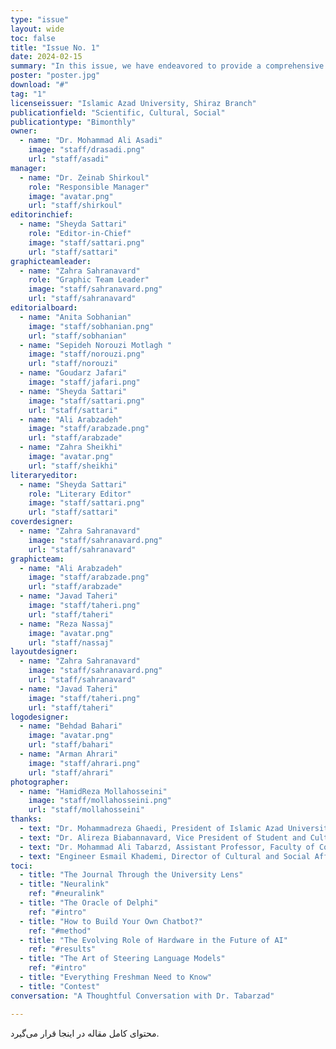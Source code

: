 ```yaml
---
type: "issue" 
layout: wide
toc: false
title: "Issue No. 1"
date: 2024-02-15
summary: "In this issue, we have endeavored to provide a comprehensive overview of recent developments in artificial intelligence. Covering topics from language models to the role of hardware infrastructure and methodologies for developing intelligent systems, this edition focuses on key concepts and cutting-edge applications in the field. Additionally, our conversation with Dr. Tabarzad, a distinguished faculty member, offers a more precise perspective on AI, enriching the discourse with expert insights.\n\n\nBeyond these specialized discussions, we have also dedicated particular attention to incoming students by compiling a practical guide to help them navigate university life and its challenges. Furthermore, we have reflected the university’s perspective on our publication to give readers a clearer understanding of its significance and role within the academic community."
poster: "poster.jpg"
download: "#"
tag: "1"
licenseissuer: "Islamic Azad University, Shiraz Branch"
publicationfield: "Scientific, Cultural, Social"
publicationtype: "Bimonthly"
owner:
  - name: "Dr. Mohammad Ali Asadi"
    image: "staff/drasadi.png"
    url: "staff/asadi"
manager:
  - name: "Dr. Zeinab Shirkoul"
    role: "Responsible Manager"
    image: "avatar.png"
    url: "staff/shirkoul"
editorinchief:
  - name: "Sheyda Sattari"
    role: "Editor-in-Chief"
    image: "staff/sattari.png"
    url: "staff/sattari"
graphicteamleader:
  - name: "Zahra Sahranavard"
    role: "Graphic Team Leader"
    image: "staff/sahranavard.png"
    url: "staff/sahranavard"
editorialboard:
  - name: "Anita Sobhanian"
    image: "staff/sobhanian.png"
    url: "staff/sobhanian"
  - name: "Sepideh Norouzi Motlagh "
    image: "staff/norouzi.png"
    url: "staff/norouzi"
  - name: "Goudarz Jafari"
    image: "staff/jafari.png"
  - name: "Sheyda Sattari"
    image: "staff/sattari.png"
    url: "staff/sattari"
  - name: "Ali Arabzadeh"
    image: "staff/arabzade.png"
    url: "staff/arabzade"
  - name: "Zahra Sheikhi"
    image: "avatar.png"
    url: "staff/sheikhi"
literaryeditor:
  - name: "Sheyda Sattari"
    role: "Literary Editor"
    image: "staff/sattari.png"
    url: "staff/sattari"
coverdesigner:
  - name: "Zahra Sahranavard"
    image: "staff/sahranavard.png"
    url: "staff/sahranavard"
graphicteam:
  - name: "Ali Arabzadeh"
    image: "staff/arabzade.png"
    url: "staff/arabzade"
  - name: "Javad Taheri"
    image: "staff/taheri.png"
    url: "staff/taheri"
  - name: "Reza Nassaj"
    image: "avatar.png"
    url: "staff/nassaj"
layoutdesigner:
  - name: "Zahra Sahranavard"
    image: "staff/sahranavard.png"
    url: "staff/sahranavard"
  - name: "Javad Taheri"
    image: "staff/taheri.png"
    url: "staff/taheri"
logodesigner:
  - name: "Behdad Bahari"
    image: "avatar.png"
    url: "staff/bahari"
  - name: "Arman Ahrari"
    image: "staff/ahrari.png"
    url: "staff/ahrari"
photographer:
  - name: "HamidReza Mollahosseini"
    image: "staff/mollahosseini.png"
    url: "staff/mollahosseini"
thanks:
  - text: "Dr. Mohammadreza Ghaedi, President of Islamic Azad University, Shiraz Branch"
  - text: "Dr. Alireza Biabannavard, Vice President of Student and Cultural Affairs, Islamic Azad University, Shiraz Branch"
  - text: "Dr. Mohammad Ali Tabarzd, Assistant Professor, Faculty of Computer Science, Islamic Azad University, Shiraz Branch"
  - text: "Engineer Esmail Khademi, Director of Cultural and Social Affairs, Islamic Azad University, Shiraz Branch"
toci:
  - title: "The Journal Through the University Lens"
  - title: "Neuralink"
    ref: "#neuralink"
  - title: "The Oracle of Delphi"
    ref: "#intro"
  - title: "How to Build Your Own Chatbot?"
    ref: "#method"
  - title: "The Evolving Role of Hardware in the Future of AI"
    ref: "#results"
  - title: "The Art of Steering Language Models"
    ref: "#intro"
  - title: "Everything Freshman Need to Know"
  - title: "Contest" 
conversation: "A Thoughtful Conversation with Dr. Tabarzad"

---
```

محتوای کامل مقاله در اینجا قرار می‌گیرد.
